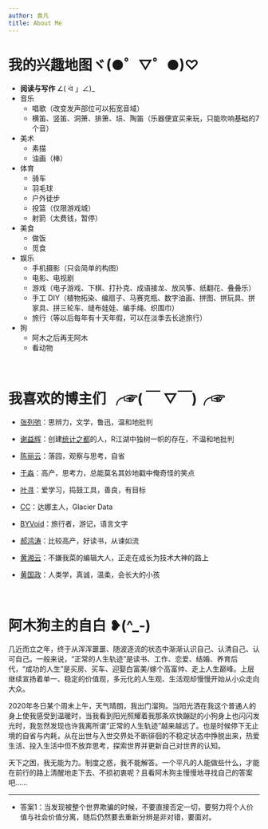 ```yaml
---
author: 袁凡
title: About Me
---
```


# 我的兴趣地图ヾ(●゜▽゜●)♡

+ **阅读与写作** ∠( ᐛ 」∠)_ 
+ 音乐
  - 唱歌（改变发声部位可以拓宽音域）
  - 横笛、竖笛、洞箫、排箫、埙、陶笛（乐器便宜买来玩，只能吹响基础的7个音）
+ 美术
  - 素描
  - 油画（棒）
+ 体育
  - 骑车
  - 羽毛球
  - 户外徒步
  - 投篮（仅限游戏城）
  - 射箭（太费钱，暂停）
+ 美食
  - 做饭
  - 觅食
+ 娱乐
  - 手机摄影（只会简单的构图）
  - 电影、电视剧
  - 游戏（电子游戏、下棋、打扑克、成语接龙、放风筝、纸翻花、叠叠乐）
  - 手工 DIY（植物拓染、编扇子、马赛克瓶、数字油画、拼图、拼玩具、拼家具、拼三轮车、缝布娃娃、编手绳、织围巾）
  - 旅行（等以后每年有十天年假，可以在淡季去长途旅行）
+ 狗  
  - 阿木之后再无阿木
  - 看动物
  
&emsp; &emsp; 
    
# 我喜欢的博主们 ╭☞( ￣ ▽￣)╭☞ 
    
+ [张列弛](https://www.liechi.org/)：思辨力，文学，鲁迅，温和地批判
  
+ [谢益辉](https://yihui.org/)：创建[统计之都](https://d.cosx.org/)的人，R江湖中独树一帜的存在，不温和地批判
  
+ [陈丽云](http://www.loyhome.com/)：落园，观察与思考，自省
  
+ [于淼](https://yufree.cn/)：高产，思考力，总能莫名其妙地戳中俺奇怪的笑点
  
+ [叶寻](https://cyrusyip.org/)：爱学习，捣鼓工具，善良，有目标
  
+ [CC](https://rexwang.cc/about/)：达娜主人，Glacier Data
  
+ [BYVoid](https://byvoid.com/zht/about/)：旅行者，游记，语言文字  
    
+ [郝鸿涛](https://hongtaoh.com/cn/blog/)：比较高产，好读书，从谏如流 

+ [黄湘云](https://xiangyun.rbind.io/post/)：不嫌我菜的编辑大人，正走在成长为技术大神的路上

+ [黄国政](https://guozheng.rbind.io/)：人类学，真诚，温柔，会长大的小孩

&emsp; &emsp;
    
# 阿木狗主的自白 ❥(^_-)
  
几近而立之年，终于从浑浑噩噩、随波逐流的状态中渐渐认识自己、认清自己、认可自己。一般来说，“正常的人生轨迹”是读书、工作、恋爱、结婚、养育后代，“成功的人生”是买房、买车、迎娶白富美/嫁个高富帅、走上人生巅峰。上层继续宣扬着单一、稳定的价值观，多元化的人生观、生活观却慢慢开始从小众走向大众。

2020年冬日某个周末上午，天气晴朗，我出门溜狗。当阳光洒在我这个普通人的身上使我感受到温暖时，当我看到阳光照耀着我那条欢快蹦跶的小狗身上也闪闪发光时，我忽然发现也许我离所谓“正常的人生轨迹”越来越远了。也是时候停下无止境的自省与内耗，从在出世与入世交界处不断徘徊的不稳定状态中挣脱出来，热爱生活、投入生活中但不放弃思考，探索世界并更新自己对世界的认知。
  
天下之困，我无能为力。制度之惑，我不能解答。一个平凡的人能做些什么，才能在前行的路上清醒地走下去、不损初衷呢？且看阿木狗主慢慢地寻找自己的答案吧……  
  
------    
+ 答案1：当发现被整个世界欺骗的时候，不要直接否定一切，要努力将个人价值与社会价值分离，随后仍然要去重新分辨是非对错，要面对。  
